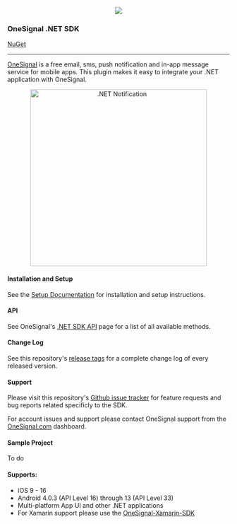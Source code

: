 
<p align="center">
  <img src="https://media.onesignal.com/cms/Website%20Layout/logo-red.svg"/>
</p>

### OneSignal .NET SDK
[NuGet](https://www.nuget.org/packages/OneSignalSDK.DotNet)

---

[OneSignal](https://onesignal.com) is a free email, sms, push notification and in-app message service for mobile apps. This plugin makes it easy to integrate your .NET application with OneSignal.

<p align="center"><img src="https://app.onesignal.com/images/android_and_ios_notification_image.gif" width="400" alt=".NET Notification"></p>

#### Installation and Setup
See the [Setup Documentation](https://documentation.onesignal.com/docs/net-sdk-setup) for installation and setup instructions.

#### API
See OneSignal's [.NET SDK API](https://documentation.onesignal.com/docs/net-client-sdk) page for a list of all available methods.

#### Change Log
See this repository's [release tags](https://github.com/OneSignal/OneSignal-DotNet-SDK/releases) for a complete change log of every released version.

#### Support
Please visit this repository's [Github issue tracker](https://github.com/OneSignal/OneSignal-DotNet-SDK/issues) for feature requests and bug reports related specificly to the SDK.

For account issues and support please contact OneSignal support from the [OneSignal.com](https://onesignal.com) dashboard.

#### Sample Project
To do

#### Supports:
* iOS 9 - 16
* Android 4.0.3 (API Level 16) through 13 (API Level 33)
* Multi-platform App UI and other .NET applications
* For Xamarin support please use the [OneSignal-Xamarin-SDK](https://github.com/OneSignal/OneSignal-Xamarin-SDK)

